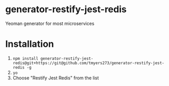 # generator-restify-jest-redis
Yeoman generator for most microservices

# Installation

1. `npm install generator-restify-jest-redis@git+https://git@github.com/tmyers273/generator-restify-jest-redis -g`
1. `yo`
1. Choose "Restify Jest Redis" from the list
